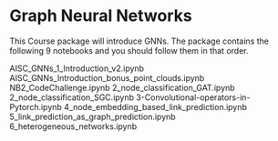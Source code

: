 
# Graph Neural Networks
This Course package will introduce GNNs. The package contains the following 9 notebooks and you should follow them in that order.

AISC_GNNs_1_Introduction_v2.ipynb
AISC_GNNs_Introduction_bonus_point_clouds.ipynb
NB2_CodeChallenge.ipynb
2_node_classification_GAT.ipynb
2_node_classification_SGC.ipynb
3-Convolutional-operators-in-Pytorch.ipynb
4_node_embedding_based_link_prediction.ipynb
5_link_prediction_as_graph_prediction.ipynb
6_heterogeneous_networks.ipynb
